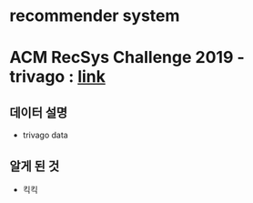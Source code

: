 # recommender system
# ACM RecSys Challenge 2019 - trivago : [link](http://www.recsyschallenge.com/2019/)

## 데이터 설명
- trivago data

## 알게 된 것

- 킥킥

  
